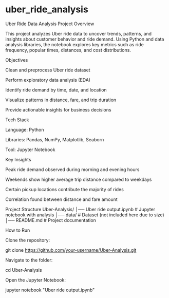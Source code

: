 # uber_ride_analysis
Uber Ride Data Analysis
Project Overview

This project analyzes Uber ride data to uncover trends, patterns, and insights about customer behavior and ride demand. Using Python and data analysis libraries, the notebook explores key metrics such as ride frequency, popular times, distances, and cost distributions.

Objectives

Clean and preprocess Uber ride dataset

Perform exploratory data analysis (EDA)

Identify ride demand by time, date, and location

Visualize patterns in distance, fare, and trip duration

Provide actionable insights for business decisions

 Tech Stack

Language: Python

Libraries: Pandas, NumPy, Matplotlib, Seaborn

Tool: Jupyter Notebook

 Key Insights

Peak ride demand observed during morning and evening hours

Weekends show higher average trip distance compared to weekdays

Certain pickup locations contribute the majority of rides

Correlation found between distance and fare amount

 Project Structure
Uber-Analysis/
│── Uber ride output.ipynb   # Jupyter notebook with analysis
│── data/                    # Dataset (not included here due to size)
│── README.md                # Project documentation

 How to Run

Clone the repository:

git clone https://github.com/your-username/Uber-Analysis.git


Navigate to the folder:

cd Uber-Analysis


Open the Jupyter Notebook:

jupyter notebook "Uber ride output.ipynb"
